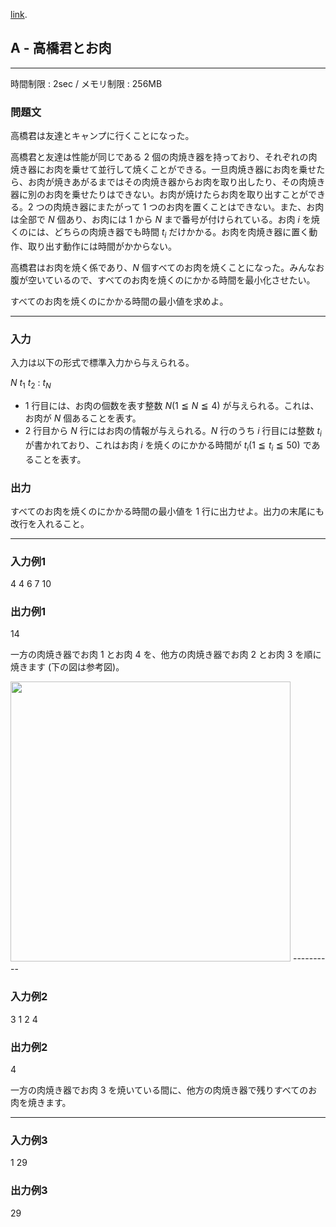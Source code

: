 [link](http://arc029.contest.atcoder.jp/tasks/arc029_1).

## A - 高橋君とお肉

----------

時間制限 : 2sec / メモリ制限 : 256MB

### 問題文

高橋君は友達とキャンプに行くことになった。

高橋君と友達は性能が同じである $2$ 個の肉焼き器を持っており、それぞれの肉焼き器にお肉を乗せて並行して焼くことができる。一旦肉焼き器にお肉を乗せたら、お肉が焼きあがるまではその肉焼き器からお肉を取り出したり、その肉焼き器に別のお肉を乗せたりはできない。お肉が焼けたらお肉を取り出すことができる。$2$ つの肉焼き器にまたがって $1$ つのお肉を置くことはできない。また、お肉は全部で $N$ 個あり、お肉には $1$ から $N$ まで番号が付けられている。お肉 $i$ を焼くのには、どちらの肉焼き器でも時間 $t_i$ だけかかる。お肉を肉焼き器に置く動作、取り出す動作には時間がかからない。

高橋君はお肉を焼く係であり、$N$ 個すべてのお肉を焼くことになった。みんなお腹が空いているので、すべてのお肉を焼くのにかかる時間を最小化させたい。

すべてのお肉を焼くのにかかる時間の最小値を求めよ。

----------

### 入力

入力は以下の形式で標準入力から与えられる。

>
$N$
$t_1$
$t_2$
:
$t_N$


* $1$ 行目には、お肉の個数を表す整数 $N (1 ≦ N ≦ 4)$ が与えられる。これは、お肉が $N$ 個あることを表す。
* $2$ 行目から $N$ 行にはお肉の情報が与えられる。$N$ 行のうち $i$ 行目には整数 $t_i$ が書かれており、これはお肉 $i$ を焼くのにかかる時間が $t_i (1 ≦ t_i ≦ 50)$ であることを表す。

### 出力

すべてのお肉を焼くのにかかる時間の最小値を $1$ 行に出力せよ。出力の末尾にも改行を入れること。

----------

### 入力例1

>
4
4
6
7
10


### 出力例1

>
14


一方の肉焼き器でお肉 $1$ とお肉 $4$ を、他方の肉焼き器でお肉 $2$ とお肉 $3$ を順に焼きます (下の図は参考図)。

<img src="http://abc001.contest.atcoder.jp//img/arc/029/1-1.png" width="448px">
</img>----------

### 入力例2

>
3
1
2
4


### 出力例2

>
4


一方の肉焼き器でお肉 $3$ を焼いている間に、他方の肉焼き器で残りすべてのお肉を焼きます。

----------

### 入力例3

>
1
29


### 出力例3

>
29


